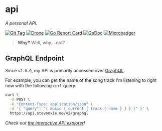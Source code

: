 # api

_A personal API._

[![Git Tag][tag-img]][tag]
[![Drone][drone-img]][drone]
[![Go Report Card][grp-img]][grp]
[![GoDoc][godoc-img]][godoc]
[![Microbadger][microbadger-img]][microbadger]

> **Why?** Well, why... not?

## GraphQL Endpoint

Since `v2.0.0`, my API is primarily accessed over
[GraphQL](https://graphql.org/).

For example, you can get the name of the song track I'm listening to right now
with the following `curl` query:

```bash
curl \
  -X POST \
  -H "Content-Type: application/json" \
  -d '{ "query": "{ music { current { track { name } } } }" }' \
  https://api.stevenxie.me/v2/graphql
```

_Check out [the interactive API explorer](https://api.stevenxie.me/v2/graphiql)!_

[tag]: https://github.com/stevenxie/api/releases
[tag-img]: https://img.shields.io/github/tag/stevenxie/api.svg
[drone]: https://ci.stevenxie.me/stevenxie/api
[drone-img]: https://ci.stevenxie.me/api/badges/stevenxie/api/status.svg
[grp]: https://goreportcard.com/report/go.stevenxie.me/api
[grp-img]: https://goreportcard.com/badge/go.stevenxie.me/api
[godoc]: https://godoc.org/go.stevenxie.me/api
[godoc-img]: https://godoc.org/go.stevenxie.me/api?status.svg
[microbadger]: https://microbadger.com/images/stevenxie/api
[microbadger-img]: https://images.microbadger.com/badges/image/stevenxie/api.svg
